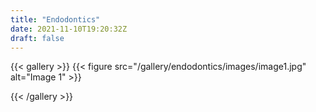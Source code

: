 ```yaml
---
title: "Endodontics"
date: 2021-11-10T19:20:32Z
draft: false
---
```


{{< gallery >}}
  {{< figure src="/gallery/endodontics/images/image1.jpg" alt="Image 1" >}}
  <!-- Add more images using the same {{< figure >}} shortcode -->
{{< /gallery >}}

